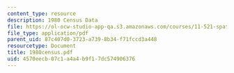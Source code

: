 ```yaml
---
content_type: resource
description: 1980 Census Data
file: https://ol-ocw-studio-app-qa.s3.amazonaws.com/courses/11-521-spatial-database-management-and-advanced-geographic-information-systems-spring-2003/4570eecb07c1a4a4b9f17dc574906376_1980census.pdf
file_type: application/pdf
parent_uid: 87c407d0-3723-a739-8b34-f71fccd3a448
resourcetype: Document
title: 1980census.pdf
uid: 4570eecb-07c1-a4a4-b9f1-7dc574906376
---
```

